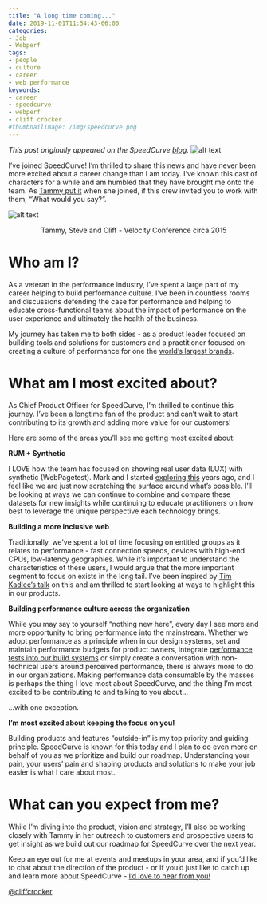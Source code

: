 ```yaml
---
title: "A long time coming..."
date: 2019-11-01T11:54:43-06:00
categories:
- Job
- Webperf
tags:
- people
- culture
- career
- web performance
keywords:
- career
- speedcurve
- webperf
- cliff crocker
#thumbnailImage: /img/speedcurve.png
---
```

*This post originally appeared on the SpeedCurve [blog](https://speedcurve.com/blog).*
![alt text](/img/speedcurve.png "SpeedCurve logo")

I’ve joined SpeedCurve! I’m thrilled to share this news and have never been more excited about a career change than I am today. I’ve known this cast of characters for a while and am humbled that they have brought me onto the team. As [Tammy put it](https://speedcurve.com/blog/tammy-everts-has-joined-speedcurve/) when she joined, if this crew invited you to work with them, “What would you say?”.
<!--more-->

![alt text](/img/tammystevecliff.jpg "Tammy, Steve and Cliff")<center>Tammy, Steve and Cliff - Velocity Conference circa 2015</center>

<H1> Who am I? </H1>
As a veteran in the performance industry, I’ve spent a large part of my career helping to build performance culture. I’ve been in countless rooms and discussions defending the case for performance and helping to educate cross-functional teams about the impact of performance on the user experience and ultimately the health of the business.

My journey has taken me to both sides - as a product leader focused on building tools and solutions for customers and a practitioner focused on creating a culture of performance for one the [world’s largest brands](https://www.slideshare.net/cliffcrocker/walmart-web-performance-circa-2013).

<H1> What am I most excited about? </H1>
As Chief Product Officer for SpeedCurve, I’m thrilled to continue this journey. I’ve been a longtime fan of the product and can’t wait to start contributing to its growth and adding more value for our customers!

Here are some of the areas you’ll see me getting most excited about:

**RUM + Synthetic**

I LOVE how the team has focused on showing real user data (LUX) with synthetic (WebPagetest). Mark and I started [exploring this](https://www.slideshare.net/cliffcrocker/synthetic-and-rum-best-of-bo) years ago, and I feel like we are just now scratching the surface around what’s possible. I’ll be looking at ways we can continue to combine and compare these datasets for new insights while continuing to educate practitioners on how best to leverage the unique perspective each technology brings.

**Building a more inclusive web**

Traditionally, we’ve spent a lot of time focusing on entitled groups as it relates to performance - fast connection speeds, devices with high-end CPUs, low-latency geographies. While it’s important to understand the characteristics of these users, I would argue that the more important segment to focus on exists in the long tail. I’ve been inspired by [Tim Kadlec’s talk](https://www.youtube.com/watch?v=6vMvg38CXFk) on this and am thrilled to start looking at ways to highlight this in our products.

**Building performance culture across the organization**

While you may say to yourself “nothing new here”, every day I see more and more opportunity to bring performance into the mainstream. Whether we adopt performance as a principle when in our design systems, set and maintain performance budgets for product owners, integrate [performance tests into our build systems](https://speedcurve.com/blog/performance-testing-in-ci-lets-break-the-build/) or simply create a conversation with non-technical users around perceived performance, there is always more to do in our organizations. Making performance data consumable by the masses is perhaps the thing I love most about SpeedCurve, and the thing I’m most excited to be contributing to and talking to you about...

...with one exception.

**I’m most excited about keeping the focus on you!**

Building products and features “outside-in” is my top priority and guiding principle. SpeedCurve is known for this today and I plan to do even more on behalf of you as we prioritize and build our roadmap. Understanding your pain, your users’ pain and shaping products and solutions to make your job easier is what I care about most.

<H1> What can you expect from me? </H1>
While I’m diving into the product, vision and strategy, I’ll also be working closely with Tammy in her outreach to customers and prospective users to get insight as we build out our roadmap for SpeedCurve over the next year. 

Keep an eye out for me at events and meetups in your area, and if you’d like to chat about the direction of the product -  or if you’d just like to catch up and learn more about SpeedCurve - [I’d love to hear from you!](mailto:cliff@speedcurve.com)

[@cliffcrocker](https://twitter.com/cliffcrocker)
